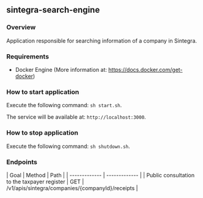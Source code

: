 ## sintegra-search-engine

### Overview
Application responsible for searching information of a company in Sintegra.

### Requirements
- Docker Engine (More information at: https://docs.docker.com/get-docker)

### How to start application
Execute the following command: ```sh start.sh```.

The service will be available at: ```http://localhost:3000```.

### How to stop application
Execute the following command: ```sh shutdown.sh```.

### Endpoints
| Goal | Method | Path |
| ------------- | ------------- |
| Public consultation to the taxpayer register | GET | /v1/apis/sintegra/companies/{companyId}/receipts |

